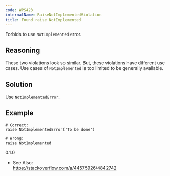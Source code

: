 ```yaml
---
code: WPS423
internalName: RaiseNotImplementedViolation
title: Found raise NotImplemented
---
```


Forbids to use `NotImplemented` error.

## Reasoning
These two violations look so similar. But, these violations have
different use cases. Use cases of `NotImplemented` is too limited to
be generally available.

## Solution
Use `NotImplementedError`.

## Example

    # Correct:
    raise NotImplementedError('To be done')
    
    # Wrong:
    raise NotImplemented

<div class="versionadded">

0.1.0

</div>

  - See Also:  
    <https://stackoverflow.com/a/44575926/4842742>